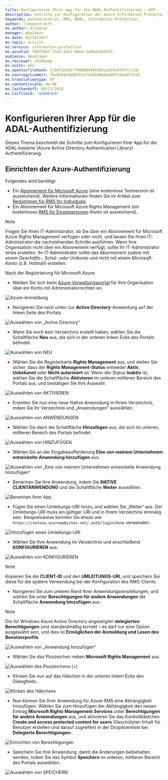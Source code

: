 ```yaml
---
title: Konfigurieren Ihrer App für die ADAL-Authentifizierung – AIP
description: Schritte zur Konfiguration der Azure Information Protection-App für die Nutzung der ADAL-basierten Authentifizierung
keywords: authentication, RMS, ADAL, Information Protection,
author: lleonard-msft
ms.author: alleonar
manager: mbaldwin
ms.date: 03/13/2017
ms.topic: article
ms.service: information-protection
ms.assetid: f89f59b7-33d1-4ab3-bb64-1e9bda269935
audience: developer
ms.reviewer: shubhamp
ms.suite: ems
ms.openlocfilehash: 578df1e382779098894eb603a1b92e4fd77cc39c
ms.sourcegitcommit: 7ba9850e5bb07b14741bb90ebbe98f1ebe057b10
ms.translationtype: HT
ms.contentlocale: de-DE
ms.lasthandoff: 08/23/2018
ms.locfileid: "42808169"
---
```

# <a name="configure-your-app-for-adal-authentication"></a>Konfigurieren Ihrer App für die ADAL-Authentifizierung

Dieses Thema beschreibt die Schritte zum Konfigurieren Ihrer App für die ADAL-basierte (Azure Active Directory Authentication Library) Authentifizierung.

## <a name="azure-authentication-setup"></a>Einrichten der Azure-Authentifizierung

Folgendes wird benötigt:

- Ein [Abonnement für Microsoft Azure](https://azure.microsoft.com/) (eine kostenlose Testversion ist ausreichend). Weitere Informationen finden Sie im Artikel zum [Registrieren für RMS for Individuals](../rms-for-individuals-user-sign-up.md).
- Ein Abonnement für Microsoft Azure Rights Management (ein kostenloses [RMS für Einzelpersonen](https://technet.microsoft.com/library/dn592127.aspx)-Konto ist ausreichend).

> [!NOTE]
> Fragen Sie Ihren IT-Administrator, ob Sie über ein Abonnement für Microsoft Azure Rights Management verfügen oder nicht, und lassen Sie Ihren IT-Administrator die nachstehenden Schritte ausführen. Wenn Ihre Organisation nicht über ein Abonnement verfügt, sollte Ihr IT-Administrator eines erstellen. Ihr IT-Administrator sollte das Abonnement zudem mit einem *Geschäfts-, Schul- oder Unikonto* und nicht mit einem *Microsoft-Konto* (z.B. Hotmail) erstellen.

Nach der Registrierung für Microsoft Azure:

- Melden Sie sich beim [Azure-Verwaltungsportal](https://manage.windowsazure.com) für Ihre Organisation über ein Konto mit Administratorrechten an.

![Azure-Anmeldung](../media/AzurePortalLogin.png)

- Navigieren Sie nach unten zur **Active Directory**-Anwendung auf der linken Seite des Portals.

![Auswählen von „Active Directory“](../media/AzureADPick.png)

- Wenn Sie noch kein Verzeichnis erstellt haben, wählen Sie die Schaltfläche **Neu** aus, die sich in der unteren linken Ecke des Portals befindet.

![Auswählen von NEU](../media/AzureNewBtn.png)

- Wählen Sie die Registerkarte **Rights Management** aus, und stellen Sie sicher, dass der **Rights Management-Status** entweder **Aktiv**, **Unbekannt** oder **Nicht autorisiert** ist. Wenn der Status **Inaktiv** ist, wählen Sie die Schaltfläche **Aktivieren** im unteren mittleren Bereich des Portals aus, und bestätigen Sie Ihre Auswahl.

![Auswählen von AKTIVIEREN](../media/RMTab.png)

- Erstellen Sie nun eine neue *Native Anwendung* in Ihrem Verzeichnis, indem Sie Ihr Verzeichnis und „Anwendungen“ auswählen.

![Auswählen von ANWENDUNGEN](../media/CreateNativeApp.png)

- Wählen Sie dann die Schaltfläche **Hinzufügen** aus, die sich im unteren, mittleren Bereich des Portals befindet.

![Auswählen von HINZUFÜGEN](../media/AddAppBtn.png)

- Wählen Sie an der Eingabeaufforderung **Eine von meinem Unternehmen entwickelte Anwendung hinzufügen** aus.

![Auswählen von „Eine von meinem Unternehmen entwickelte Anwendung hinzufügen“](../media/AddAnAppPick.png)

- Benennen Sie Ihre Anwendung, indem Sie **NATIVE CLIENTANWENDUNG** und die Schaltfläche **Weiter** auswählen.

![Benennen Ihrer App](../media/TellUsInput.png)

- Fügen Sie einen Umleitungs-URI hinzu, und wählen Sie „Weiter“ aus.
  Der Umleitungs-URI muss ein gültiger URI und in Ihrem Verzeichnis einmalig sein. Beispielsweise könnten Sie etwas wie `https://contoso.azurewebsites.net/.auth/login/done` verwenden.

![Hinzufügen eines Umleitungs-URI](../media/RedirectURI.png)

- Wählen Sie Ihre Anwendung im Verzeichnis und anschließend **KONFIGURIEREN** aus.

![Auswählen von KONFIGURIEREN](../media/ConfigYourApp.png)

>[!NOTE]
> Kopieren Sie die **CLIENT-ID** und den **UMLEITUNGS-URI**, und speichern Sie diese für die spätere Verwendung bei der Konfiguration des RMS-Clients.

- Navigieren Sie zum unteren Rand Ihrer Anwendungseinstellungen, und wählen Sie unter **Berechtigungen für andere Anwendungen** die Schaltfläche **Anwendung hinzufügen** aus.

>[!NOTE]
> Die für Windows Azure Active Directory angezeigten **delegierten Berechtigungen** sind standardmäßig korrekt – es darf nur eine Option ausgewählt sein, und dies ist **Ermöglichen der Anmeldung und Lesen des Benutzerprofils**.

![Auswählen von „Anwendung hinzufügen“](../media/PermissionsToOtherBtn.png)

- Wählen Sie das Pluszeichen neben **Microsoft Rights Management** aus.

![Auswählen des Pluszeichens (+)](../media/ChoosePlusBtn.png)

- Klicken Sie nun auf das Häkchen in der unteren linken Ecke des Dialogfelds.

![Klicken des Häkchens](../media/choosecheck01.png)

- Nun können Sie Ihrer Anwendung für Azure RMS eine Abhängigkeit hinzufügen. Wählen Sie zum Hinzufügen der Abhängigkeit den neuen Eintrag **Microsoft Rights Management Services** unter **Berechtigungen für andere Anwendungen** aus, und aktivieren Sie das Kontrollkästchen **Create and access protected content for users** (Geschützten Inhalt für Benutzer erstellen und darauf zugreifen) in der Dropdownliste bei **Delegierte Berechtigungen:**.

![Einrichten von Berechtigungen](../media/AddDependency.png)

- Speichern Sie Ihre Anwendung, damit die Änderungen beibehalten werden, indem Sie das Symbol **Speichern** im unteren, mittleren Bereich des Portals auswählen.

![Auswählen von SPEICHERN](../media/SaveApplication.png)

